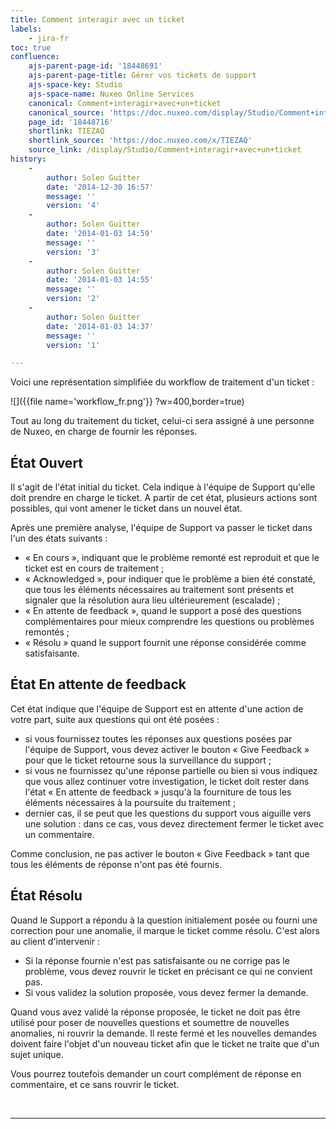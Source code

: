 ```yaml
---
title: Comment interagir avec un ticket
labels:
    - jira-fr
toc: true
confluence:
    ajs-parent-page-id: '18448691'
    ajs-parent-page-title: Gérer vos tickets de support
    ajs-space-key: Studio
    ajs-space-name: Nuxeo Online Services
    canonical: Comment+interagir+avec+un+ticket
    canonical_source: 'https://doc.nuxeo.com/display/Studio/Comment+interagir+avec+un+ticket'
    page_id: '18448716'
    shortlink: TIEZAQ
    shortlink_source: 'https://doc.nuxeo.com/x/TIEZAQ'
    source_link: /display/Studio/Comment+interagir+avec+un+ticket
history:
    - 
        author: Solen Guitter
        date: '2014-12-30 16:57'
        message: ''
        version: '4'
    - 
        author: Solen Guitter
        date: '2014-01-03 14:59'
        message: ''
        version: '3'
    - 
        author: Solen Guitter
        date: '2014-01-03 14:55'
        message: ''
        version: '2'
    - 
        author: Solen Guitter
        date: '2014-01-03 14:37'
        message: ''
        version: '1'

---
```

Voici une repr&eacute;sentation simplifi&eacute;e du workflow de traitement d'un ticket :

![]({{file name='workflow_fr.png'}} ?w=400,border=true)

Tout au long du traitement du ticket, celui-ci sera assign&eacute; &agrave; une personne de Nuxeo, en charge de fournir les r&eacute;ponses.

## &Eacute;tat Ouvert

Il s'agit de l'&eacute;tat initial du ticket. Cela indique &agrave; l'&eacute;quipe de Support qu'elle doit prendre en charge le ticket. A partir de cet &eacute;tat, plusieurs actions sont possibles, qui vont amener le ticket dans un nouvel &eacute;tat.

Apr&egrave;s une premi&egrave;re analyse, l'&eacute;quipe de Support va passer le ticket dans l'un des &eacute;tats suivants :

*   &laquo; En cours &raquo;, indiquant que le probl&egrave;me remont&eacute; est reproduit et que le ticket est en cours de traitement ;
*   &laquo; Acknowledged &raquo;, pour indiquer que le probl&egrave;me a bien &eacute;t&eacute; constat&eacute;, que tous les &eacute;l&eacute;ments n&eacute;cessaires au traitement sont pr&eacute;sents et signaler que la r&eacute;solution aura lieu ult&eacute;rieurement (escalade) ;
*   &laquo; En attente de feedback &raquo;, quand le support a pos&eacute; des questions compl&eacute;mentaires pour mieux comprendre les questions ou probl&egrave;mes remont&eacute;s ;
*   &laquo; R&eacute;solu &raquo; quand le support fournit une r&eacute;ponse consid&eacute;r&eacute;e comme satisfaisante.

## &Eacute;tat En attente de feedback

Cet &eacute;tat indique que l'&eacute;quipe de Support est en attente d'une action de votre part, suite aux questions qui ont &eacute;t&eacute; pos&eacute;es :

*   si vous fournissez toutes les r&eacute;ponses aux questions pos&eacute;es par l'&eacute;quipe de Support, vous devez activer le bouton &laquo; Give Feedback &raquo; pour que le ticket retourne sous la surveillance du support ;
*   si vous ne fournissez qu'une r&eacute;ponse partielle ou bien si vous indiquez que vous allez continuer votre investigation, le ticket doit rester dans l'&eacute;tat &laquo; En attente de feedback &raquo; jusqu'&agrave; la fourniture de tous les &eacute;l&eacute;ments n&eacute;cessaires &agrave; la poursuite du traitement ;
*   dernier cas, il se peut que les questions du support vous aiguille vers une solution : dans ce cas, vous devez directement fermer le ticket avec un commentaire.

Comme conclusion, ne pas activer le bouton &laquo; Give Feedback &raquo; tant que tous les &eacute;l&eacute;ments de r&eacute;ponse n'ont pas &eacute;t&eacute; fournis.

## &Eacute;tat R&eacute;solu

Quand le Support a r&eacute;pondu &agrave; la question initialement pos&eacute;e ou fourni une correction pour une anomalie, il marque le ticket comme r&eacute;solu. C'est alors au client d'intervenir :

*   Si la r&eacute;ponse fournie n'est pas satisfaisante ou ne corrige pas le probl&egrave;me, vous devez rouvrir le ticket en pr&eacute;cisant ce qui ne convient pas.
*   Si vous validez la solution propos&eacute;e, vous devez fermer la demande.

Quand vous avez valid&eacute; la r&eacute;ponse propos&eacute;e, le ticket ne doit pas &ecirc;tre utilis&eacute; pour poser de nouvelles questions et soumettre de nouvelles anomalies, ni rouvrir la demande. Il reste ferm&eacute; et les nouvelles demandes doivent faire l'objet d'un nouveau ticket afin que le ticket ne traite que d'un sujet unique.

Vous pourrez toutefois demander un court compl&eacute;ment de r&eacute;ponse en commentaire, et ce sans rouvrir le ticket.

&nbsp;

* * *

&nbsp;